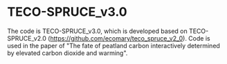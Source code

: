 # TECO-SPRUCE_v3.0
The code is TECO-SPRUCE_v3.0, which is developed based on TECO-SPRUCE_v2.0 (https://github.com/ecomary/teco_spruce_v2_0). Code is used in the paper of "The fate of peatland carbon interactively determined by elevated carbon dioxide and warming".
